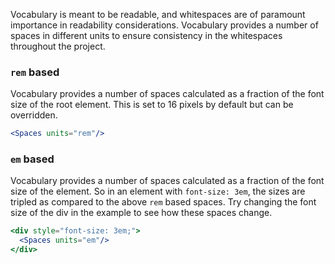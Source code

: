 Vocabulary is meant to be readable, and whitespaces are of paramount importance
in readability considerations. Vocabulary provides a number of spaces in 
different units to ensure consistency in the whitespaces throughout the project.

### `rem` based

Vocabulary provides a number of spaces calculated as a fraction of the font size
of the root element. This is set to 16 pixels by default but can be overridden.

```jsx { "props": { "className": "no-i18n" } }
<Spaces units="rem"/>
```

### `em` based

Vocabulary provides a number of spaces calculated as a fraction of the font size
of the element. So in an element with `font-size: 3em`, the sizes are 
tripled as compared to the above `rem` based spaces. Try changing the font size
of the div in the example to see how these spaces change.

```jsx { "props": { "className": "no-i18n" } }
<div style="font-size: 3em;">
  <Spaces units="em"/>
</div>
```
